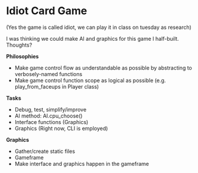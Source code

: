 Idiot Card Game
===============

(Yes the game is called idiot, we can play it in class on tuesday as research)

I was thinking we could make AI and graphics for this game I half-built. Thoughts?

**Philosophies**
* Make game control flow as understandable as possible by abstracting to verbosely-named functions
* Make game control function scope as logical as possible (e.g. play\_from\_faceups in Player class)

**Tasks**
* Debug, test, simplify/improve
* AI method: AI.cpu\_choose()
* Interface functions (Graphics)
* Graphics (Right now, CLI is employed)

**Graphics**
* Gather/create static files
* Gameframe
* Make interface and graphics happen in the gameframe
